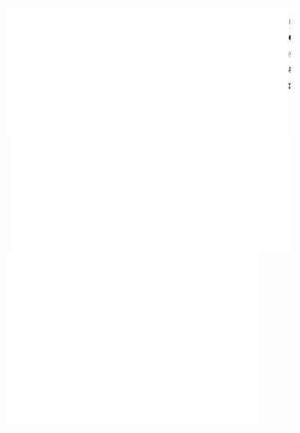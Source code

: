 <img src="https://raw.githubusercontent.com/diademiemi/diademiemi/main/metrics.classic.svg" align="left" alt="About me" title="About me" width="500" />
<pre style="line-height:0">
<p align=center>🪧 Name: 🏳️‍⚧️ Emilia 🏳️‍⚧️</p>
<p align=center>🗣️ Pronouns: They/Them, She/Her</p>
<p align=center>🌍 Location: The Netherlands 🇳🇱</p>
<p align=center>📚 Languages: English 🇬🇧 and Dutch 🇳🇱</p>
<p align=center>🎞️ "GIF" Pronunciation: <a href = "https://en.wikipedia.org/wiki/Voiceless_uvular_fricative">χ</a>ɪf </p>
</pre>
</br>
<div>
    <a>
        <img src="https://raw.githubusercontent.com/diademiemi/diademiemi/main/metrics.plugin.activity.svg" align="right" width="500">
    </a>
    <a>
        <img src="https://raw.githubusercontent.com/diademiemi/diademiemi/main/metrics.plugin.isocalendar.fullyear.svg" align="left" width="450" />
    </a>
</div>







